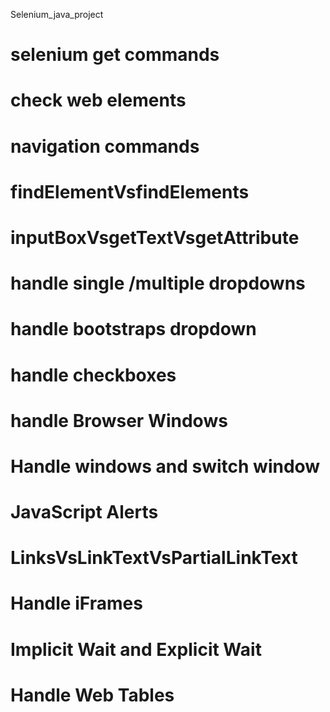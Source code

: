 Selenium_java_project

# selenium get commands
# check web elements
# navigation commands
# findElementVsfindElements
# inputBoxVsgetTextVsgetAttribute
# handle single /multiple dropdowns
# handle bootstraps dropdown
# handle checkboxes
# handle Browser Windows
# Handle windows and switch window
# JavaScript Alerts
# LinksVsLinkTextVsPartialLinkText
# Handle iFrames
# Implicit Wait and Explicit Wait
# Handle Web Tables

